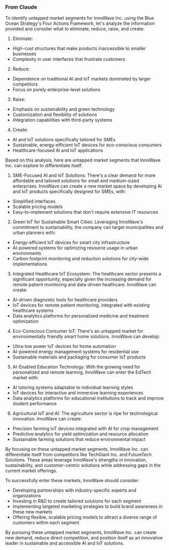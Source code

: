 ### From Claude

To identify untapped market segments for InnoWave Inc. using the Blue Ocean Strategy's Four Actions Framework, let's analyze the information provided and consider what to eliminate, reduce, raise, and create:



1. Eliminate:
- High-cost structures that make products inaccessible to smaller businesses
- Complexity in user interfaces that frustrate customers

2. Reduce:
- Dependence on traditional AI and IoT markets dominated by larger competitors
- Focus on purely enterprise-level solutions

3. Raise:
- Emphasis on sustainability and green technology
- Customization and flexibility of solutions
- Integration capabilities with third-party systems

4. Create:
- AI and IoT solutions specifically tailored for SMEs
- Sustainable, energy-efficient IoT devices for eco-conscious consumers
- Healthcare-focused AI and IoT applications

Based on this analysis, here are untapped market segments that InnoWave Inc. can explore to differentiate itself:

1. SME-Focused AI and IoT Solutions:
There's a clear demand for more affordable and tailored solutions for small and medium-sized enterprises. InnoWave can create a new market space by developing AI and IoT products specifically designed for SMEs, with:
- Simplified interfaces
- Scalable pricing models
- Easy-to-implement solutions that don't require extensive IT resources

2. Green IoT for Sustainable Smart Cities:
Leveraging InnoWave's commitment to sustainability, the company can target municipalities and urban planners with:
- Energy-efficient IoT devices for smart city infrastructure
- AI-powered systems for optimizing resource usage in urban environments
- Carbon footprint monitoring and reduction solutions for city-wide implementations

3. Integrated Healthcare IoT Ecosystem:
The healthcare sector presents a significant opportunity, especially given the increasing demand for remote patient monitoring and data-driven healthcare. InnoWave can create:
- AI-driven diagnostic tools for healthcare providers
- IoT devices for remote patient monitoring, integrated with existing healthcare systems
- Data analytics platforms for personalized medicine and treatment optimization

4. Eco-Conscious Consumer IoT:
There's an untapped market for environmentally friendly smart home solutions. InnoWave can develop:
- Ultra-low power IoT devices for home automation
- AI-powered energy management systems for residential use
- Sustainable materials and packaging for consumer IoT products

5. AI-Enabled Education Technology:
With the growing need for personalized and remote learning, InnoWave can enter the EdTech market with:
- AI tutoring systems adaptable to individual learning styles
- IoT devices for interactive and immersive learning experiences
- Data analytics platforms for educational institutions to track and improve student performance

6. Agricultural IoT and AI:
The agriculture sector is ripe for technological innovation. InnoWave can create:
- Precision farming IoT devices integrated with AI for crop management
- Predictive analytics for yield optimization and resource allocation
- Sustainable farming solutions that reduce environmental impact

By focusing on these untapped market segments, InnoWave Inc. can differentiate itself from competitors like TechGiant Inc. and FutureTech Solutions. These areas leverage InnoWave's strengths in innovation, sustainability, and customer-centric solutions while addressing gaps in the current market offerings.

To successfully enter these markets, InnoWave should consider:
- Developing partnerships with industry-specific experts and organizations
- Investing in R&D to create tailored solutions for each segment
- Implementing targeted marketing strategies to build brand awareness in these new markets
- Offering flexible, scalable pricing models to attract a diverse range of customers within each segment

By pursuing these untapped market segments, InnoWave Inc. can create new demand, reduce direct competition, and position itself as an innovative leader in sustainable and accessible AI and IoT solutions.
